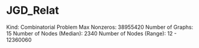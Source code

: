 # JGD_Relat

Kind: Combinatorial Problem
Max Nonzeros: 38955420
Number of Graphs: 15
Number of Nodes (Median): 2340
Number of Nodes (Range): 12 - 12360060